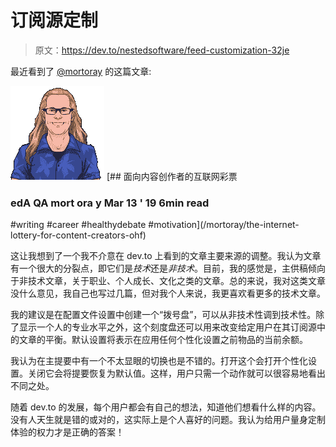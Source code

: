 # 订阅源定制

> 原文：<https://dev.to/nestedsoftware/feed-customization-32je>

最近看到了 [@mortoray](https://dev.to/mortoray) 的这篇文章:

[![mortoray image](img/31b5b64babf1bea612e0e3e83d446353.png)](/mortoray) [## 面向内容创作者的互联网彩票

### edA QA mort ora y Mar 13 ' 19 6min read

#writing #career #healthydebate #motivation](/mortoray/the-internet-lottery-for-content-creators-ohf)

这让我想到了一个我不介意在 dev.to 上看到的文章主要来源的调整。我认为文章有一个很大的分裂点，即它们是*技术*还是*非技术*。目前，我的感觉是，主供稿倾向于非技术文章，关于职业、个人成长、文化之类的文章。总的来说，我对这类文章没什么意见，我自己也写过几篇，但对我个人来说，我更喜欢看更多的技术文章。

我的建议是在配置文件设置中创建一个“拨号盘”，可以从非技术性调到技术性。除了显示一个人的专业水平之外，这个刻度盘还可以用来改变给定用户在其订阅源中的文章的平衡。默认设置将表示在应用任何个性化设置之前物品的当前余额。

我认为在主提要中有一个不太显眼的切换也是不错的。打开这个会打开个性化设置。关闭它会将提要恢复为默认值。这样，用户只需一个动作就可以很容易地看出不同之处。

随着 dev.to 的发展，每个用户都会有自己的想法，知道他们想看什么样的内容。没有人天生就是错的或对的，这实际上是个人喜好的问题。我认为给用户量身定制体验的权力才是正确的答案！